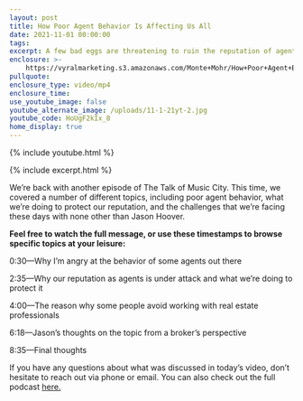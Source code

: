 ```yaml
---
layout: post
title: How Poor Agent Behavior Is Affecting Us All
date: 2021-11-01 00:00:00
tags:
excerpt: A few bad eggs are threatening to ruin the reputation of agents everywhere.
enclosure: >-
    https://vyralmarketing.s3.amazonaws.com/Monte+Mohr/How+Poor+Agent+Behavior+Is+Affecting+Us+All.mp4
pullquote:
enclosure_type: video/mp4
enclosure_time:
use_youtube_image: false
youtube_alternate_image: /uploads/11-1-21yt-2.jpg
youtube_code: HoUgF2kIx_8
home_display: true
---
```

{% include youtube.html %}

{% include excerpt.html %}

We’re back with another episode of The Talk of Music City. This time, we covered a number of different topics, including poor agent behavior, what we’re doing to protect our reputation, and the challenges that we’re facing these days with none other than Jason Hoover.

**Feel free to watch the full message, or use these timestamps to browse specific topics at your leisure:**

0:30—Why I’m angry at the behavior of some agents out there

2:35—Why our reputation as agents is under attack and what we’re doing to protect it

4:00—The reason why some people avoid working with real estate professionals

6:18—Jason’s thoughts on the topic from a broker’s perspective

8:35—Final thoughts

If you have any questions about what was discussed in today’s video, don’t hesitate to reach out via phone or email. You can also check out the full podcast [here.](http://www.talkmusiccity.com/)
